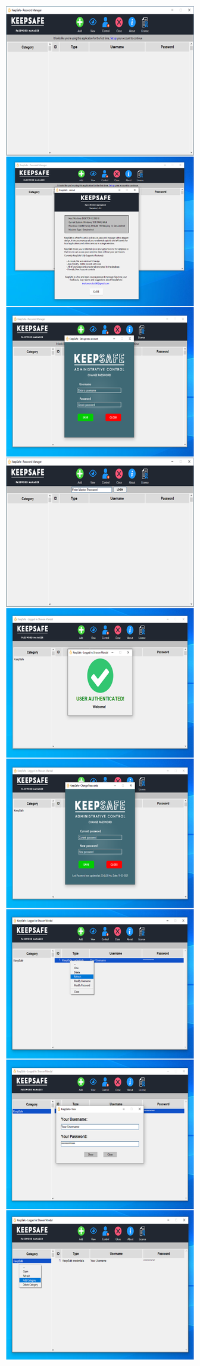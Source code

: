 <img src="snap1.PNG" height=400>
<img src="snap2.PNG" height=400>
<img src="snap3.PNG" height=400>
<img src="snap4.PNG" height=400>
<img src="snap5.PNG" height=400>
<img src="snap6.PNG" height=400>
<img src="snap7.PNG" height=400>
<img src="snap8.PNG" height=400>
<img src="snap9.PNG" height=400>
